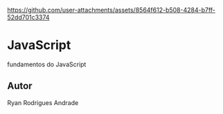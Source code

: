https://github.com/user-attachments/assets/8564f612-b508-4284-b7ff-52dd701c3374

# JavaScript
fundamentos do JavaScript
## Autor
Ryan Rodrigues Andrade
